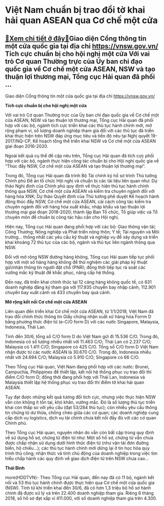 Việt Nam chuẩn bị trao đổi tờ khai hải quan ASEAN qua Cơ chế một cửa
====================================================================

[:gift:Xem chi tiết ở đây:gift:](https://hddtvn.com/viet-nam-chuan-bi-trao-doi-to-khai-hai-quan-asean-qua-co-che-mot-cua/)Giao diện Cổng thông tin một cửa quốc gia tại địa chỉ https://vnsw.gov.vn/ Tích cực chuẩn bị cho hội nghị một cửa Với vai trò Cơ quan Thường trực của Ủy ban chỉ đạo quốc gia về Cơ chế một cửa ASEAN, NSW và tạo thuận lợi thương mại, Tổng cục Hải quan đã phối …
-------------------------------------------------------------------------------------------------------------------------------------------------------------------------------------------------------------------------------------------------------------------







 






 Giao diện Cổng thông tin một cửa quốc gia tại địa chỉ https://vnsw.gov.vn/ 


**Tích cực chuẩn bị cho hội nghị một cửa**


Với vai trò Cơ quan Thường trực của Ủy ban chỉ đạo quốc gia về Cơ chế một cửa ASEAN, NSW và tạo thuận lợi thương mại, Tổng cục Hải quan đã phối hợp với các bộ, ngành tích cực triển khai các thủ tục hành chính mới, mở rộng phạm vi, số lượng doanh nghiệp tham gia đối với các thủ tục đã triển khai thực hiện trên NSW đáp ứng mục tiêu và tiến độ nêu tại Nghị quyết 19-2017/NQ-CP, Kế hoạch tổng thể triển khai NSW và Cơ chế một cửa ASEAN giai đoạn 2016-2020.


Ngoài kết quả cụ thể đề cập nêu trên, Tổng cục Hải quan đã tích cực phối hợp với các bộ, ngành thực hiện công tác chuẩn bị cho Hội nghị quốc gia về “Thúc đẩy NSW, Cơ chế một cửa ASEAN và tạo thuận lợi thương mại”.


Trong đó, Tổng cục Hải quan đã trình Bộ Tài chính ký hồ sơ trình Thủ tướng Chính phủ Đề án tổ chức Hội nghị và chuẩn bị các tài liệu liên quan như: Dự thảo Nghị định của Chính phủ quy định về thực hiện thủ tục hành chính thông qua NSW, Cơ chế một cửa ASEAN và kiểm tra chuyên ngành đối với hàng hóa XNK; Dự thảo Quyết định của Thủ tướng phê duyệt Kế hoạch hành động thúc đẩy NSW, Cơ chế một cửa ASEAN, cải cách công tác kiểm tra chuyên ngành đối với hàng hóa xuất khẩu, nhập khẩu và tạo thuận lợi thương mại giai đoạn 2018-2020; thành lập Ban Tổ chức, Tổ giúp việc và Tổ chuyên môn để chuẩn bị công tác hậu cần cho Hội nghị.


Hiện nay, Tổng cục Hải quan đang phối hợp với các bộ: Giao thông vận tải; Công Thương; Nông nghiệp và Phát triển nông thôn; Y tế; Tài nguyên và Môi trường… thống nhất các yêu cầu kỹ thuật và nghiệp vụ để xây dựng và triển khai khoảng 72 thủ tục của các bộ, ngành và thủ tục liên ngành thông qua NSW.


Đối với mở rộng NSW đường hàng không, Tổng cục Hải quan tiếp tục phối hợp với một số hãng hàng không để thử nghiệm các giải pháp kỹ thuật gửi/nhận thông tin người đặt chỗ (PNR); đồng thời tiếp tục rà soát các vướng mắc kỹ thuật để khắc phục, nâng cấp hệ thống.


Đến nay, đã triển khai chính thức tại 12 cảng hàng không quốc tế, có 631 doanh nghiệp đăng ký tham gia với 117.935 chuyến bay nhập cảnh, 112.901 chuyến bay xuất cảnh và 433 chuyến bay quá cảnh.


**Mở rộng kết nối Cơ chế một cửa ASEAN**


Liên quan đến triển khai Cơ chế một cửa ASEAN, từ 1/1/2018, Việt Nam đã trao đổi chính thức thông tin Giấy chứng nhận xuất xứ hàng hóa Forrm D bằng phương thức điện tử (e-C/O form D) với các nước Singapore, Malaysia, Indonesia, Thái Lan.


Tính đến 30/6, tổng số C/O form D do Việt Nam gửi đi 15.536 C/O. Trong đó, Indonesia có số lượng nhiều nhất với 11.463 C/O; Thái Lan có 2.237 C/O; Malaysia có 1.411 C/O; Singapore có 425 C/O. Tổng số C/O form D Việt Nam nhận được từ các nước ASEAN là 30.670 C/O. Trong đó, Indonesia nhiều nhất với 24.694 C/O; Malaysia có 5.910 C/O; Singapore có 66 C/O.


Theo Tổng cục Hải quan, Việt Nam đang phối hợp với các nước: Brunei, Campuchia, Philippines để thiết lập, kết nối hệ thống phục vụ trao đổi thí điểm C/O form D; đồng thời đang phối hợp với Thái Lan, Indonesia và Malaysia thiết lập hệ thống phục vụ trao đổi thí điểm tờ khai hải quan ASEAN.


Tuy đạt được những kết quả tương đối tích cực, nhưng việc thực hiện NSW vẫn còn không ít tồn tại, khó khăn, vướng mắc. Đó là số lượng thủ tục triển khai còn thấp so với yêu cầu (đạt 53/284 thủ tục); còn nhiều yêu cầu thông tin chứng từ dư thừa, chồng chéo giữa các cơ quan; các doanh nghiệp cung cấp dịch vụ logistics, dịch vụ tài chính chưa kết nối đầy đủ với các cơ quan Chính phủ.


Theo Tổng cục Hải quan, nguyên nhân do vẫn còn bất cập trong quy định về sử dụng hồ sơ, chứng từ điện tử như: Một số hồ sơ, chứng từ vẫn chưa được chấp nhận sử dụng dưới hình thức điện tử (như vận tải đơn đường biển, hộ chiếu…); các thủ tục hành chính mới dừng lại ở tin học hóa quy trình thủ công; nhận thức và tính chủ động của doanh nghiệp trong việc tìm hiểu chấp hành các quy định về giao dịch điện tử trên NSW chưa cao…






**Thái Bình**



more(HDDTVN)- Theo Tổng cục Hải quan, đến nay đã có 11 bộ, ngành kết nối và 53 thủ tục hành chính được thực hiện qua Cơ chế một cửa quốc gia (NSW). Tính từ khi triển khai đến 30/6, đã có hơn 1,3 triệu bộ hồ sơ hành chính đã được xử lý và trên 22.400 doanh nghiệp tham gia. Riêng 6 tháng 2018, số hồ sơ đạt xấp xỉ 411.000, với số doanh nghiệp tham gia trên 4.300.

